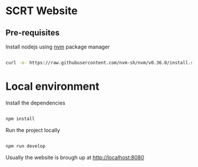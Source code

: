# SCRT Website

## Pre-requisites

Install nodejs using [nvm](https://github.com/nvm-sh/nvm#install--update-script) package manager

```bash

curl -o- https://raw.githubusercontent.com/nvm-sh/nvm/v0.36.0/install.sh | bash

```

# Local environment

Install the dependencies

```bash

npm install

```

Run the project locally

```bash

npm run develop

```

Usually the website is brough up at [http://localhost:8080](http://localhost:8080)